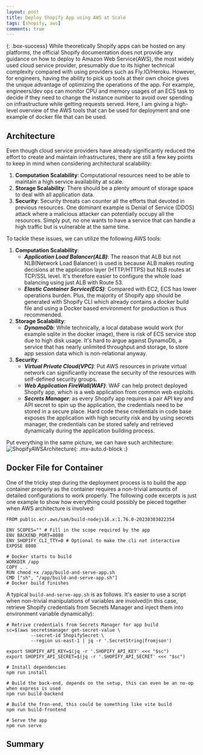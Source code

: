 ```yaml
---
layout: post
title: Deploy Shopify App using AWS at Scale
tags: [shopify, aws]
comments: true
---
```


{: .box-success}
While theoretically Shopify apps can be hosted on any platforms, the official Shopify documentation does not provide any guidance on how to deploy to Amazon Web Service(AWS), the most widely used cloud service provider, presumably due to its higher technical complexity compared with using providers such as Fly.IO/Heroku. However, for engineers, having the ability to pick up tools at their own choice gives the unique advantage of optimizing the operations of the app. For example, engineers/dev ops can monitor CPU and memory usages of an ECS task to decide if they need to change the instance number to avoid over spending on infrastructure while getting requests served. Here, I am giving a high-level overview of the AWS tools that can be used for deployment and one example of docker file that can be used.

## Architecture
Even though cloud service providers have already significantly reduced the effort to create and maintain infrastructures, there are still a few key points to keep in mind when considering architectural scalability:
1. **Computation Scalability**: Computational resources need to be able to maintain a high service availability at scale.
2. **Storage Scalability**: There should be a plenty amount of storage space to deal with all application data.
3. **Security**: Security threats can counter all the efforts that devoted in previous resources. One dominant example is Denial of Service (DDOS) attack where a malicious attacker can potentially occupy all the resources. Simply put, no one wants to have a service that can handle a high traffic but is vulnerable at the same time. 

To tackle these issues, we can utilize the following AWS tools:
1. **Computation Scalability**:
   - ***Application Load Balancer(ALB)***: The reason that ALB but not NLB(Network Load Balancer) is used is because ALB makes routing decisions at the application layer (HTTP/HTTPS) but NLB routes at TCP/SSL level. It's therefore easier to configure the whole load balancing using just ALB with Route 53. 
   - ***Elastic Container Service(ECS)***: Compared with EC2, ECS has lower operations burden. Plus, the majority of Shopify app should be generated with Shopify CLI which already contains a docker build file and using a Docker based environment for production is thus recommended. 
2. **Storage Scalability**:
   - ***DynamoDb***: While technically, a local database would work (for example sqlite in the docker image), there is risk of ECS service stop due to high disk usage. It's hard to argue against DynamoDb, a service that has nearly unlimited throughput and storage, to store app session data which is non-relational anyway.
3. **Security**:
   - ***Virtual Private Cloud(VPC)***: Put AWS resources in private virtual network can significantly increase the security of the resources with self-defined security groups. 
   - ***Web Application FireWall(WAF)***: WAF can help protect deployed Shopify app, which is a web application from common web exploits.
   - ***Secrets Manager***: as every Shopify app requires a pair API key and API secret to spin up the application, the credentials need to be stored in a secure place. Hard code these credentials in code base exposes the application with high security risk and by using secrets manager, the credentials can be stored safely and retrieved dynamically during the application building process.

Put everything in the same picture, we can have such architecture:
![ShopifyAWSArchitecture](https://xianqugithub.github.io/assets/img/shopify-aws-architecture.jpeg){: .mx-auto.d-block :}

## Docker File for Container
One of the tricky step during the deployment process is to build the app container properly as the container requires a non-trivial amounts of detailed configurations to work properly. The following code excerpts is just one example to show how everything could possibly be pieced together when AWS architecture is involved:

    FROM public.ecr.aws/sam/build-nodejs16.x:1.76.0-20230303022354

    ENV SCOPES="" # Fill in the scope required by the app
    ENV BACKEND_PORT=8080
    ENV SHOPIFY_CLI_TTY=0 # Optional to make the cli not interactive
    EXPOSE 8080

    # Docker starts to build 
    WORKDIR /app
    COPY . .
    RUN chmod +x /app/build-and-serve-app.sh
    CMD ["sh", "/app/build-and-serve-app.sh"]
    # Docker build finishes

A typical `build-and-serve-app.sh` is as follows. It's easier to use a script when non-trivial manipulations of variables are involved(in this case, retrieve Shopify credentials from Secrets Manager and inject them into environment variable dynamically):

    # Retrive credentials from Secrets Manager for app build 
    sc=$(aws secretsmanager get-secret-value \
             --secret-id ShopifySecret \
             --region us-east-1 | jq -r '.SecretString|fromjson')
        
    export SHOPIFY_API_KEY=$(jq -r '.SHOPIFY_API_KEY' <<< "$sc")
    export SHOPIFY_API_SECRET=$(jq -r '.SHOPIFY_API_SECRET' <<< "$sc")
    
    # Install dependencies
    npm run install
    
    # Build the back-end, depends on the setup, this can even be an no-op when express is used
    npm run build-backend

    # Build the fron-end, this could be something like vite build
    npm run build-frontend
    
    # Serve the app
    npm run serve
    
## Summary
    
